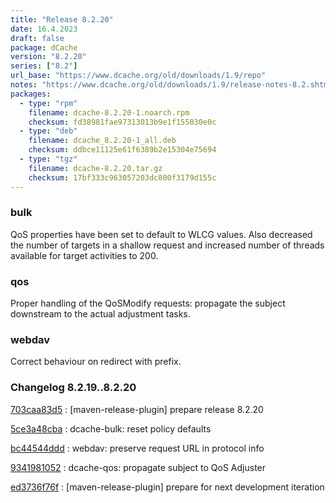 ```yaml
---
title: "Release 8.2.20"
date: 16.4.2023
draft: false
package: dCache
version: "8.2.20"
series: ["8.2"]
url_base: "https://www.dcache.org/old/downloads/1.9/repo"
notes: "https://www.dcache.org/old/downloads/1.9/release-notes-8.2.shtml"
packages:
  - type: "rpm"
    filename: dcache-8.2.20-1.noarch.rpm
    checksum: fd38981fae97313013b9e1f155030e0c
  - type: "deb"
    filename: dcache_8.2.20-1_all.deb
    checksum: ddbce11125e61f6389b2e15304e75694
  - type: "tgz"
    filename: dcache-8.2.20.tar.gz
    checksum: 17bf333c963057203dc800f3179d155c
---
```


### bulk

QoS properties have been set to default to WLCG values. Also decreased the number of targets in a shallow
request and increased number of threads available for target activities to 200.

### qos

Proper handling of the QoSModify requests: propagate
the subject downstream to the actual adjustment tasks.

### webdav

Correct behaviour on redirect with prefix.


### Changelog 8.2.19..8.2.20

<!-- git log 8.2.19..8.2.20 -no-merges -format='[%h](https://github.com/dcache/dcache/commit/%H)%n:   %s%n' -->

[703caa83d5](https://github.com/dcache/dcache/commit/703caa83d5d3b8d8be506d072c7a29ee93804c17)
:   [maven-release-plugin] prepare release 8.2.20

[5ce3a48cba](https://github.com/dcache/dcache/commit/5ce3a48cba9b3f74b2740893f812e85311a3edc8)
:   dcache-bulk:  reset policy defaults

[bc44544ddd](https://github.com/dcache/dcache/commit/bc44544dddac942163112c02bd387d3d8d5a303b)
:   webdav: preserve request URL in protocol info

[9341981052](https://github.com/dcache/dcache/commit/9341981052fad05f7b14b5d5451a22742eed5d2d)
:   dcache-qos:  propagate subject to QoS Adjuster

[ed3736f76f](https://github.com/dcache/dcache/commit/ed3736f76f532d6847aa7f5361592dee895b4471)
:   [maven-release-plugin] prepare for next development iteration

